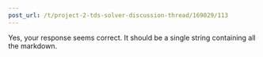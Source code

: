 ```yaml
---
post_url: /t/project-2-tds-solver-discussion-thread/169029/113
---
```

Yes, your response seems correct. It should be a single string containing all the markdown.